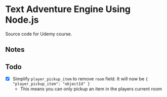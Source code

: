 # Text Adventure Engine Using Node.js

Source code for Udemy course.


## Notes


## Todo

- [x] Simplify `player_pickup_item` to remove `room` field. It will now be `{ "player_pickup_item": "objectId" }`
  - This means you can only pickup an item in the players current room

